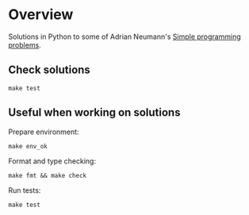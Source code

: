 # Overview

Solutions in Python to some of Adrian Neumann's [Simple programming problems](https://adriann.github.io/programming_problems.html).

## Check solutions

```
make test
```

## Useful when working on solutions

Prepare environment:
```
make env_ok
```

Format and type checking:
```
make fmt && make check
```

Run tests:
```
make test
```
